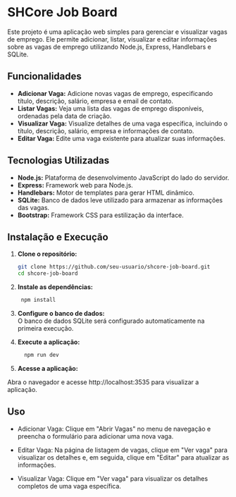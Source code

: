 # SHCore Job Board

Este projeto é uma aplicação web simples para gerenciar e visualizar vagas de emprego. Ele permite adicionar, listar, visualizar e editar informações sobre as vagas de emprego utilizando Node.js, Express, Handlebars e SQLite.

## Funcionalidades

- **Adicionar Vaga:** Adicione novas vagas de emprego, especificando título, descrição, salário, empresa e email de contato.
- **Listar Vagas:** Veja uma lista das vagas de emprego disponíveis, ordenadas pela data de criação.
- **Visualizar Vaga:** Visualize detalhes de uma vaga específica, incluindo o título, descrição, salário, empresa e informações de contato.
- **Editar Vaga:** Edite uma vaga existente para atualizar suas informações.

## Tecnologias Utilizadas

- **Node.js:** Plataforma de desenvolvimento JavaScript do lado do servidor.
- **Express:** Framework web para Node.js.
- **Handlebars:** Motor de templates para gerar HTML dinâmico.
- **SQLite:** Banco de dados leve utilizado para armazenar as informações das vagas.
- **Bootstrap:** Framework CSS para estilização da interface.


## Instalação e Execução

1. **Clone o repositório:**

   ```bash
   git clone https://github.com/seu-usuario/shcore-job-board.git
   cd shcore-job-board
   ```
2. **Instale as dependências:**
    ```bash
     npm install
    ``` 
3. **Configure o banco de dados:**     
  O banco de dados SQLite será configurado automaticamente na primeira execução.
4. **Execute a aplicação:** 
    ```bash
      npm run dev
     ``` 
5. **Acesse a aplicação:** 

  Abra o navegador e acesse http://localhost:3535 para visualizar a aplicação.

## Uso
* Adicionar Vaga: Clique em "Abrir Vagas" no menu de navegação e preencha o formulário para adicionar uma nova vaga.

* Editar Vaga: Na página de listagem de vagas, clique em "Ver vaga" para visualizar os detalhes e, em seguida, clique em "Editar" para atualizar as informações.

* Visualizar Vaga: Clique em "Ver vaga" para visualizar os detalhes completos de uma vaga específica.